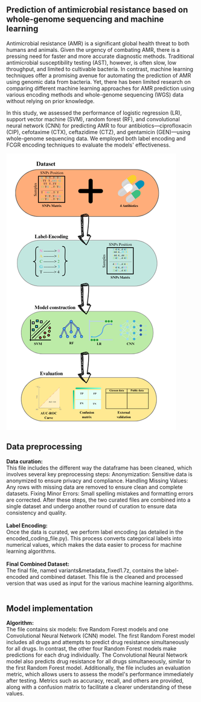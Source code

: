 ## Prediction of antimicrobial resistance based on whole-genome sequencing and machine learning

Antimicrobial resistance (AMR) is a significant global health threat to both humans and animals. Given the urgency of combating AMR, there is a pressing need for faster and more accurate diagnostic methods. Traditional antimicrobial susceptibility testing (AST), however, is often slow, low throughput, and limited to cultivable bacteria. In contrast, machine learning techniques offer a promising avenue for automating the prediction of AMR using genomic data from bacteria. Yet, there has been limited research on comparing different machine learning approaches for AMR prediction using various encoding methods and whole-genome sequencing (WGS) data without relying on prior knowledge.

In this study, we assessed the performance of logistic regression (LR), support vector machine (SVM), random forest (RF), and convolutional neural network (CNN) for predicting AMR to four antibiotics—ciprofloxacin (CIP), cefotaxime (CTX), ceftazidime (CTZ), and gentamicin (GEN)—using whole-genome sequencing data. We employed both label encoding and FCGR encoding techniques to evaluate the models' effectiveness.

<img src="Figure1_steps.png"  />

## Data preprocessing

**Data curation:**
<br>
This file includes the different way the dataframe has been cleaned, which involves several key preprocessing steps:
Anonymization: Sensitive data is anonymized to ensure privacy and compliance.
Handling Missing Values: Any rows with missing data are removed to ensure clean and complete datasets.
Fixing Minor Errors: Small spelling mistakes and formatting errors are corrected.
After these steps, the two curated files are combined into a single dataset and undergo another round of curation to ensure data consistency and quality.
<br>
<br>
**Label Encoding:**
<br>
Once the data is curated, we perform label encoding (as detailed in the encoded_coding_file.py). This process converts categorical labels into numerical values, which makes the data easier to process for machine learning algorithms.
<br>
<br>
**Final Combined Dataset:**
<br>
The final file, named variants&metadata_fixed1.7z, contains the label-encoded and combined dataset. This file is the cleaned and processed version that was used as input for the various machine learning algorithms.
<br>
<br>
## Model implementation
**Algorithm:**
<br>
The file contains six models: five Random Forest models and one Convolutional Neural Network (CNN) model.
The first Random Forest model includes all drugs and attempts to predict drug resistance simultaneously for all drugs. In contrast, the other four Random Forest models make predictions for each drug individually.
The Convolutional Neural Network model also predicts drug resistance for all drugs simultaneously, similar to the first Random Forest model.
Additionally, the file includes an evaluation metric, which allows users to assess the model's performance immediately after testing. Metrics such as accuracy, recall, and others are provided, along with a confusion matrix to facilitate a clearer understanding of these values.
<br>
<br>



